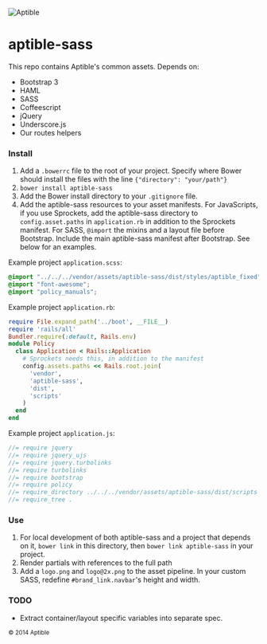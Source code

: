 ![Aptible](http://aptible-media-assets-manual.s3.amazonaws.com/web-horizontal-350.png)

aptible-sass
===
This repo contains Aptible's common assets. Depends on:  

- Bootstrap 3
- HAML
- SASS
- Coffeescript
- jQuery
- Underscore.js
- Our routes helpers

### Install

1. Add a `.bowerrc` file to the root of your project. Specify where Bower should install the files with the line `{"directory": "your/path"}`
2. `bower install aptible-sass`
3. Add the Bower install directory to your `.gitignore` file.
4. Add the aptible-sass resources to your asset manifests. For JavaScripts, if you use Sprockets, add the aptible-sass directory to `config.asset.paths` in `application.rb` in addition to the Sprockets manifest. For SASS, `@import` the mixins and a layout file before Bootstrap. Include the main aptible-sass manifest after Bootstrap. See below for an examples.

Example project `application.scss`:
```CSS
@import "../../../vendor/assets/aptible-sass/dist/styles/aptible_fixed";
@import "font-awesome";
@import "policy_manuals";
```

Example project `application.rb`:
```ruby
require File.expand_path('../boot', __FILE__)
require 'rails/all'
Bundler.require(:default, Rails.env)
module Policy
  class Application < Rails::Application
    # Sprockets needs this, in addition to the manifest
    config.assets.paths << Rails.root.join(
      'vendor',
      'aptible-sass',
      'dist',
      'scripts'
    )
  end
end
```
Example project `application.js`:
```javascript
//= require jquery
//= require jquery_ujs
//= require jquery.turbolinks
//= require turbolinks
//= require bootstrap
//= require policy
//= require_directory ../../../vendor/assets/aptible-sass/dist/scripts
//= require_tree .
```

### Use
1. For local development of both aptible-sass and a project that depends on it, `bower link` in this directory, then `bower link aptible-sass` in your project.
2. Render partials with references to the full path
3. Add a `logo.png` and `logo@2x.png` to the asset pipeline. In your custom SASS, redefine `#brand_link.navbar`'s height and width.

### TODO  
- Extract container/layout specific variables into separate spec.

<small>&copy; 2014 Aptible</small>
